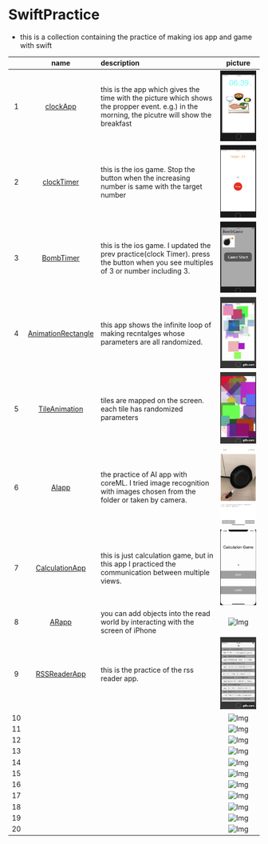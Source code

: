 
# SwiftPractice
- this is a collection containing the practice of making ios app and game with swift

||name|description|picture|
|:--:|:--:|:--|:--:|
|1|[clockApp](https://github.com/JunNishimura/SwiftPractice/tree/master/ClockApp)|this is the app which gives the time with the picture which shows the propper event. e.g.) in the morning, the picutre will show the breakfast |![Img](ClockApp/image/breakfast.png)|
|2|[clockTimer](https://github.com/JunNishimura/SwiftPractice/tree/master/clockTimer)|this is the ios game. Stop the button when the increasing number is same with the target number|![Img](clockTimer/image/process.png)|
|3|[BombTimer](https://github.com/JunNishimura/SwiftPractice/tree/master/BombTimer)|this is the ios game. I updated the prev practice(clock Timer). press the button when you see multiples of 3 or number including 3. |![Img](BombTimer/image/startScene.png)|
|4|[AnimationRectangle](https://github.com/JunNishimura/SwiftPractice/tree/master/AnimationRectangle)|this app shows the infinite loop of making recntalges whose parameters are all randomized.|![Img](AnimationRectangle/image/anim.gif)|
|5|[TileAnimation](https://github.com/JunNishimura/SwiftPractice/tree/master/TileAnimation)|tiles are mapped on the screen. each tile has randomized parameters |![Img](TileAnimation/image/tileAnimation.gif)|
|6|[AIapp](https://github.com/JunNishimura/SwiftPractice/tree/master/AIapp)|the practice of AI app with coreML. I tried image recognition with images chosen from the folder or taken by camera.|![Img](AIapp/image/ex02.PNG)|
|7|[CalculationApp](https://github.com/JunNishimura/SwiftPractice/tree/master/CalculationApp)|this is just calculation game, but in this app I practiced the communication between multiple views.|![Img](CalculationApp/image/anim.gif)|
|8|[ARapp](https://github.com/JunNishimura/SwiftPractice/tree/master/ARapp)|you can add objects into the read world by interacting with the screen of iPhone|![Img](ARapp/image/anim.gif)|
|9|[RSSReaderApp](https://github.com/JunNishimura/SwiftPractice/tree/master/RssReader)|this is the practice of the rss reader app. |![Img](RssReader/image/anim.gif)|
|10|| |![Img](/image/)|
|11|| |![Img](/image/)|
|12|| |![Img](/image/)|
|13|| |![Img](/image/)|
|14|| |![Img](/image/)|
|15|| |![Img](/image/)|
|16|| |![Img](/image/)|
|17|| |![Img](/image/)|
|18|| |![Img](/image/)|
|19|| |![Img](/image/)|
|20|| |![Img](/image/)|
